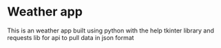 # Weather app 
This is an weather app built using python with the help tkinter library and requests lib for api to pull data in json format
